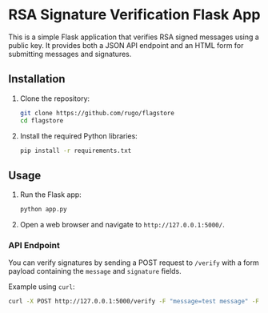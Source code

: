# RSA Signature Verification Flask App

This is a simple Flask application that verifies RSA signed messages using a public key. It provides both a JSON API endpoint and an HTML form for submitting messages and signatures.

## Installation

1. Clone the repository:
    ```bash
    git clone https://github.com/rugo/flagstore
    cd flagstore
    ```

2. Install the required Python libraries:
    ```bash
    pip install -r requirements.txt
    ```

## Usage

1. Run the Flask app:
    ```bash
    python app.py
    ```

2. Open a web browser and navigate to `http://127.0.0.1:5000/`.

### API Endpoint

You can verify signatures by sending a POST request to `/verify` with a form payload containing the `message` and `signature` fields.

Example using `curl`:
```bash
curl -X POST http://127.0.0.1:5000/verify -F "message=test message" -F "signature=<hex_encoded_signature>"
```

